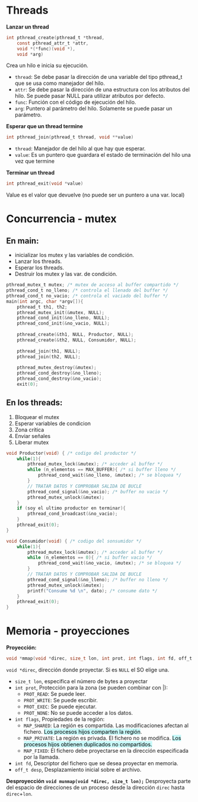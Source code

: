 # Threads

**Lanzar un thread**
```c
int pthread_create(pthread_t *thread,
	const pthread_attr_t *attr,
	void *(*func)(void *),
	void *arg)
```
Crea un hilo e inicia su ejecución.
- `thread`: Se debe pasar la dirección de una variable del tipo pthread_t que se usa como manejador del hilo. 
- `attr`: Se debe pasar la dirección de una estructura con los atributos del hilo. Se puede pasar NULL para utilizar atributos por defecto. 
- `func`: Función con el código de ejecución del hilo. 
- `arg`: Puntero al parámetro del hilo. Solamente se puede pasar un parámetro.

**Esperar que un thread termine**
```c
int pthread_join(pthread_t thread, void **value)
```
- `thread`: Manejador de del hilo al que hay que esperar. 
- `value`: Es un puntero que guardara el estado de terminación del hilo una vez que termine

**Terminar un thread**
```c
int pthread_exit(void *value)
```
Value es el valor que devuelve (no puede ser un puntero a una var. local)

# Concurrencia - mutex
## En main:
- inicializar los mutex y las variables de condición.
- Lanzar los threads.
- Esperar los threads.
- Destruir los mutex y las var. de condición.
```c
pthread_mutex_t mutex; /* mutex de acceso al buffer compartido */
pthread_cond_t no_lleno; /* controla el llenado del buffer */
pthread_cond_t no_vacio; /* controla el vaciado del buffer */
main(int argc, char *argv[]){
	pthread_t th1, th2;
	pthread_mutex_init(&mutex, NULL);
	pthread_cond_init(&no_lleno, NULL);
	pthread_cond_init(&no_vacio, NULL);
	
	pthread_create(&th1, NULL, Productor, NULL);
	pthread_create(&th2, NULL, Consumidor, NULL);
	
	pthread_join(th1, NULL);
	pthread_join(th2, NULL);
	
	pthread_mutex_destroy(&mutex);
	pthread_cond_destroy(&no_lleno);
	pthread_cond_destroy(&no_vacio);
	exit(0);
```

## En los threads:
1. Bloquear el mutex
2. Esperar variables de condicion
3. Zona crítica
4. Enviar señales 
5. Liberar mutex
```c
void Productor(void) { /* codigo del productor */
	while(1){
		pthread_mutex_lock(&mutex); /* acceder al buffer */
		while (n_elementos == MAX_BUFFER){ /* si buffer lleno */
			pthread_cond_wait(&no_lleno, &mutex); /* se bloquea */
		}
		// TRATAR DATOS Y COMPROBAR SALIDA DE BUCLE
		pthread_cond_signal(&no_vacio); /* buffer no vacio */
		pthread_mutex_unlock(&mutex);
	}
	if (soy el ultimo productor en terminar){
		pthread_cond_broadcast(&no_vacio);
	}
	pthread_exit(0);
}
```
```c
void Consumidor(void) { /* codigo del sonsumidor */
	while(1){ 
		pthread_mutex_lock(&mutex); /* acceder al buffer */
		while (n_elementos == 0){ /* si buffer vacio */
			pthread_cond_wait(&no_vacio, &mutex); /* se bloquea */
		}
		// TRATAR DATOS Y COMPROBAR SALIDA DE BUCLE
		pthread_cond_signal(&no_lleno); /* buffer no lleno */
		pthread_mutex_unlock(&mutex);
		printf("Consume %d \n", dato); /* consume dato */
	}
	pthread_exit(0);
}
```

# Memoria - proyecciones

 **Proyección:**
 ```c
 void *mmap(void *direc, size_t lon, int prot, int flags, int fd, off_t desp);
 ```

  `void *direc`, dirección donde proyectar. Si es `NULL` el SO elige una.
- `size_t lon`, especifica el número de bytes a proyectar
- `int prot`, Protección para la zona (se pueden combinar con |):
	- `PROT_READ`: Se puede leer. 
	- `PROT_WRITE`: Se puede escribir. 
	- `PROT_EXEC`: Se puede ejecutar. 
	- `PROT_NONE`: No se puede acceder a los datos.
- `int flags`, Propiedades de la región:
	- `MAP_SHARED`: La región es compartida. Las modificaciones afectan al fichero. <mark style="background: #ABF7F7A6;">Los procesos hijos comparten la región</mark>. 
	- `MAP_PRIVATE`: La región es privada. El fichero no se modifica. <mark style="background: #ABF7F7A6;">Los procesos hijos obtienen duplicados no compartidos.</mark> 
	- `MAP_FIXED`: El fichero debe proyectarse en la dirección especificada por la llamada.
- `int fd`, Descriptor del fichero que se desea proyectar en memoria.
- `off_t desp`, Desplazamiento inicial sobre el archivo.

**Desproyección**
	**`void munmap(void *direc, size_t lon);`** 
Desproyecta parte del espacio de direcciones de un proceso desde la dirección ``direc`` hasta ``direc``+``lon``.